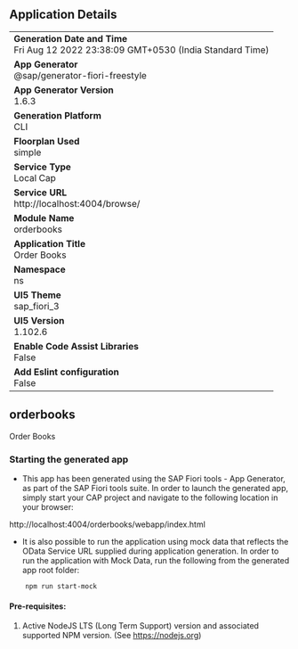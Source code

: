## Application Details
|               |
| ------------- |
|**Generation Date and Time**<br>Fri Aug 12 2022 23:38:09 GMT+0530 (India Standard Time)|
|**App Generator**<br>@sap/generator-fiori-freestyle|
|**App Generator Version**<br>1.6.3|
|**Generation Platform**<br>CLI|
|**Floorplan Used**<br>simple|
|**Service Type**<br>Local Cap|
|**Service URL**<br>http://localhost:4004/browse/
|**Module Name**<br>orderbooks|
|**Application Title**<br>Order Books|
|**Namespace**<br>ns|
|**UI5 Theme**<br>sap_fiori_3|
|**UI5 Version**<br>1.102.6|
|**Enable Code Assist Libraries**<br>False|
|**Add Eslint configuration**<br>False|

## orderbooks

Order Books

### Starting the generated app

-   This app has been generated using the SAP Fiori tools - App Generator, as part of the SAP Fiori tools suite.  In order to launch the generated app, simply start your CAP project and navigate to the following location in your browser:

http://localhost:4004/orderbooks/webapp/index.html

- It is also possible to run the application using mock data that reflects the OData Service URL supplied during application generation.  In order to run the application with Mock Data, run the following from the generated app root folder:

```
    npm run start-mock
```

#### Pre-requisites:

1. Active NodeJS LTS (Long Term Support) version and associated supported NPM version.  (See https://nodejs.org)


